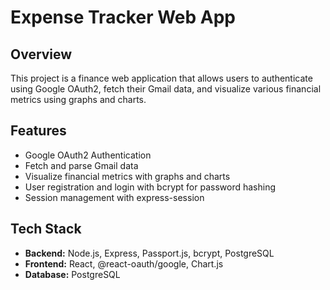 # Expense Tracker Web App

## Overview
This project is a finance web application that allows users to authenticate using Google OAuth2, fetch their Gmail data, and visualize various financial metrics using graphs and charts.

## Features
- Google OAuth2 Authentication
- Fetch and parse Gmail data
- Visualize financial metrics with graphs and charts
- User registration and login with bcrypt for password hashing
- Session management with express-session

## Tech Stack
- **Backend:** Node.js, Express, Passport.js, bcrypt, PostgreSQL
- **Frontend:** React, @react-oauth/google, Chart.js
- **Database:** PostgreSQL
